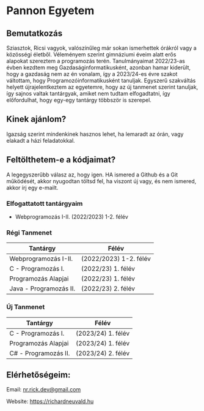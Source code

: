 # Pannon Egyetem

## Bemutatkozás

Sziasztok, Ricsi vagyok, valószínűleg már sokan ismerhettek órákról vagy a közösségi életből. Véleményem szerint gimnáziumi éveim alatt erős alapokat szereztem a programozás terén. Tanulmányaimat 2022/23-as évben kezdtem meg Gazdaságinformatikusként, azonban hamar kiderült, hogy a gazdaság nem az én vonalam, így a 2023/24-es évre szakot váltottam, hogy Programozóinformatikusként tanuljak. Egyszerű szakváltás helyett újrajelentkeztem az egyetemre, hogy az új tanmenet szerint tanuljak, így sajnos valtak tantárgyak, amiket nem tudtam elfogadtatni, így előfordulhat, hogy egy-egy tantárgy többször is szerepel.

## Kinek ajánlom?

Igazság szerint mindenkinek hasznos lehet, ha lemaradt az órán, vagy elakadt a házi feladatokkal.

## Feltölthetem-e a kódjaimat?

A legegyszerűbb válasz az, hogy igen. HA ismered a Github és a Git működését, akkor nyugodtan töltsd fel, ha viszont új vagy, és nem ismered, akkor írj egy e-mailt.

### Elfogattatott tantárgyaim

- Webprogramozás I-II. (2022/2023) 1-2. félév

### Régi Tanmenet
| Tantárgy | Félév |
| -- | -- |
| Webprogramozás I-II. | (2022/2023) 1-2. félév |
| C - Programozás I. | (2022/23) 1. félév |
| Programozás Alapjai | (2022/23) 1. félév |
| Java - Programozás II. | (2022/23) 2. félév |

### Új Tanmenet
| Tantárgy | Félév |
|--|--|
| C - Programozás I. | (2023/24) 1. félév |
| Programozás Alapjai | (2023/24) 1. félév |
| C# - Programozás II. | (2023/24) 2. félév |

## Elérhetőségeim:

Email: nr.rick.dev@gmail.com

Website: https://richardneuvald.hu
